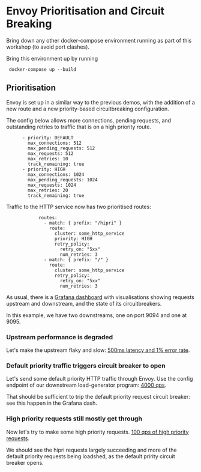 # Envoy Prioritisation and Circuit Breaking

Bring down any other docker-compose environment running as part of this workshop (to avoid port clashes).

Bring this environment up by running 

```
 docker-compose up --build
```

## Prioritisation

Envoy is set up in a similar way to the previous demos, with the addition of a new route and a new priority-based
circuitbreaking configuration.

The config below allows more connections, pending requests, and outstanding retries to traffic that is 
on a high priority route.

```
      - priority: DEFAULT
        max_connections: 512
        max_pending_requests: 512
        max_requests: 512
        max_retries: 10
        track_remaining: true
      - priority: HIGH
        max_connections: 1024
        max_pending_requests: 1024
        max_requests: 1024
        max_retries: 20
        track_remaining: true
```

Traffic to the HTTP service now has two prioritised routes:

```
            routes:
              - match: { prefix: "/hipri" }
                route:  
                  cluster: some_http_service 
                  priority: HIGH
                  retry_policy:
                    retry_on: "5xx"
                    num_retries: 3
              - match: { prefix: "/" }
                route:  
                  cluster: some_http_service 
                  retry_policy:
                    retry_on: "5xx"
                    num_retries: 3
```



As usual, there is a [Grafana dashboard](http://localhost:3000/d/workshop/load-management-workshop?orgId=1&refresh=5s) with visualisations showing requests upstream and downstream, and the state of its circuitbreakers.

In this example, we have two downstreams, one on port 9094 and one at 9095.

### Upstream performance is degraded

Let's make the upstream flaky and slow: [500ms latency and 1% error rate](http://localhost:9092/config?latency=500&error_rate=0.01&parallelism=1000).

### Default priority traffic triggers circuit breaker to open

Let's send some default priority HTTP traffic through Envoy.
Use the config endpoint of our downstream load-generator program: [4000 qps](http://localhost:9094/config?http_rate=4000&http_max_parallelism=4000).

That should be sufficient to trip the default priority request circuit breaker: see this happen in the Grafana dash.

### High priority requests still mostly get through

Now let's try to make some high priority requests. [100 qps of high priority requests](http://localhost:9095/config?hipri=true&http_rate=100&http_max_parallelism=100).

We should see the hipri requests largely succeeding and more of the default priority requests being loadshed, as the default pririty circuit breaker opens.
